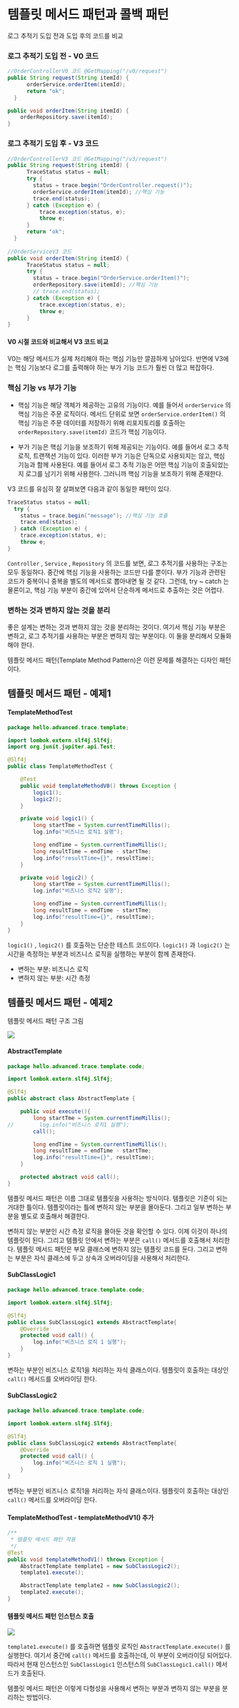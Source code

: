# 템플릿 메서드 패턴과 콜백 패턴

로그 추적기 도입 전과 도입 후의 코드를 비교



### 로그 추적기 도입 전 - V0 코드

```java
//OrderControllerV0 코드 @GetMapping("/v0/request")
public String request(String itemId) {
      orderService.orderItem(itemId);
      return "ok";
  }

public void orderItem(String itemId) {
    orderRepository.save(itemId);
}
```

### 로그 추적기 도입 후 - V3 코드

```java
//OrderControllerV3 코드 @GetMapping("/v3/request")
public String request(String itemId) {
      TraceStatus status = null;
      try {
        status = trace.begin("OrderController.request()"); 
        orderService.orderItem(itemId); //핵심 기능
        trace.end(status);
      } catch (Exception e) {
          trace.exception(status, e);
          throw e; 
      }
      return "ok";
  }
  
//OrderServiceV3 코드
public void orderItem(String itemId) {
      TraceStatus status = null;
      try {
        status = trace.begin("OrderService.orderItem()"); 
        orderRepository.save(itemId); //핵심 기능
        // trace.end(status);
      } catch (Exception e) {
          trace.exception(status, e);
          throw e; 
      }
}
```

#### V0 시절 코드와 비교해서 V3 코드 비교

V0는 해당 메서드가 실제 처리해야 하는 핵심 기능만 깔끔하게 남아있다.
반면에 V3에는 핵심 기능보다 로그를 출력해야 하는 부가 기능 코드가 훨씬 더 많고 복잡하다.


### 핵심 기능 vs 부가 기능

* 핵심 기능은 해당 객체가 제공하는 고유의 기능이다.
  예를 들어서 `orderService` 의 핵심 기능은 주문 로직이다.
  메서드 단위로 보면 `orderService.orderItem()` 의 핵심 기능은 주문 데이터를 저장하기 위해 리포지토리를 호출하는
  `orderRepository.save(itemId)` 코드가 핵심 기능이다.

* 부가 기능은 핵심 기능을 보조하기 위해 제공되는 기능이다. 예를
  들어서 로그 추적 로직, 트랜잭션 기능이 있다.
  이러한 부가 기능은 단독으로 사용되지는 않고, 핵심 기능과 함께 사용된다.
  예를 들어서 로그 추적 기능은 어떤 핵심 기능이 호출되었는지 로그를 남기기 위해 사용한다.
  그러니까 핵심 기능을 보조하기 위해 존재한다.


V3 코드를 유심히 잘 살펴보면 다음과 같이 동일한 패턴이 있다.

```java
TraceStatus status = null;
  try {
    status = trace.begin("message"); //핵심 기능 호출
    trace.end(status);
  } catch (Exception e) {
    trace.exception(status, e);
    throw e; 
} 
```

`Controller` , `Service` , `Repository` 의 코드를 보면, 
로그 추적기를 사용하는 구조는 모두 동일하다. 중간에 핵심 기능을 사용하는 코드만 다를 뿐이다.
부가 기능과 관련된 코드가 중복이니 중복을 별도의 메서드로 뽑아내면 될 것 같다. 
그런데, try ~ catch 는 물론이고, 핵심 기능 부분이 중간에 있어서 단순하게 메서드로 추출하는 것은 어렵다.


### 변하는 것과 변하지 않는 것을 분리

좋은 설계는 변하는 것과 변하지 않는 것을 분리하는 것이다.
여기서 핵심 기능 부분은 변하고, 로그 추적기를 사용하는 부분은 변하지 않는 부분이다. 
이 둘을 분리해서 모듈화해야 한다.

템플릿 메서드 패턴(Template Method Pattern)은 이런 문제를 해결하는 디자인 패턴이다.


## 템플릿 메서드 패턴 - 예제1


#### TemplateMethodTest

```java
package hello.advanced.trace.template;

import lombok.extern.slf4j.Slf4j;
import org.junit.jupiter.api.Test;

@Slf4j
public class TemplateMethodTest {

    @Test
    public void templateMethodV0() throws Exception {
        logic1();
        logic2();
    }

    private void logic1() {
        long startTme = System.currentTimeMillis();
        log.info("비즈니스 로직1 실행");

        long endTime = System.currentTimeMillis();
        long resultTime = endTime - startTme;
        log.info("resultTime={}", resultTime);
    }

    private void logic2() {
        long startTme = System.currentTimeMillis();
        log.info("비즈니스 로직2 실행");

        long endTime = System.currentTimeMillis();
        long resultTime = endTime - startTme;
        log.info("resultTime={}", resultTime);
    }
}
```


`logic1()` , `logic2()` 를 호출하는 단순한 테스트 코드이다.
`logic1()` 과 `logic2()` 는 시간을 측정하는 부분과 비즈니스 로직을 실행하는 부분이 함께 존재한다.


* 변하는 부분: 비즈니스 로직
* 변하지 않는 부분: 시간 측정

## 템플릿 메서드 패턴 - 예제2

템플릿 메서드 패턴 구조 그림


![](./res/img.png)


#### AbstractTemplate


```java
package hello.advanced.trace.template.code;

import lombok.extern.slf4j.Slf4j;

@Slf4j
public abstract class AbstractTemplate {

    public void execute(){
        long startTme = System.currentTimeMillis();
//        log.info("비즈니스 로직1 실행");
        call();

        long endTime = System.currentTimeMillis();
        long resultTime = endTime - startTme;
        log.info("resultTime={}", resultTime);
    }

    protected abstract void call();
}
```

템플릿 메서드 패턴은 이름 그대로 템플릿을 사용하는 방식이다. 
템플릿은 기준이 되는 거대한 틀이다. 템플릿이라는 틀에 변하지 않는 부분을 몰아둔다. 
그리고 일부 변하는 부분을 별도로 호출해서 해결한다.



변하지 않는 부분인 시간 측정 로직을 몰아둔 것을 확인할 수 있다. 
이제 이것이 하나의 템플릿이 된다. 그리고 템플릿 안에서 변하는 부분은 `call()` 메서드를 호출해서 처리한다.
템플릿 메서드 패턴은 부모 클래스에 변하지 않는 템플릿 코드를 둔다. 
그리고 변하는 부분은 자식 클래스에 두고 상속과 오버라이딩을 사용해서 처리한다.


#### SubClassLogic1

```java
package hello.advanced.trace.template.code;

import lombok.extern.slf4j.Slf4j;

@Slf4j
public class SubClassLogic1 extends AbstractTemplate{
    @Override
    protected void call() {
        log.info("비즈니스 로직 1 실행");
    }
}
```


변하는 부분인 비즈니스 로직1을 처리하는 자식 클래스이다. 템플릿이 호출하는 대상인 `call()` 메서드를
오버라이딩 한다.


#### SubClassLogic2


```java
package hello.advanced.trace.template.code;

import lombok.extern.slf4j.Slf4j;

@Slf4j
public class SubClassLogic2 extends AbstractTemplate{
    @Override
    protected void call() {
        log.info("비즈니스 로직 1 실행");
    }
}
```


변하는 부분인 비즈니스 로직1을 처리하는 자식 클래스이다. 템플릿이 호출하는 대상인 `call()` 메서드를
오버라이딩 한다.


#### TemplateMethodTest - templateMethodV1() 추가

```java
/**
 * 템플릿 메서드 패턴 적용
 */
@Test
public void templateMethodV1() throws Exception {
    AbstractTemplate template1 = new SubClassLogic2();
    template1.execute();

    AbstractTemplate template2 = new SubClassLogic2();
    template2.execute();
}
```


#### 템플릿 메서드 패턴 인스턴스 호출

![](./res/img_1.png)


`template1.execute()` 를 호출하면 템플릿 로직인 `AbstractTemplate.execute()` 를 실행한다.
여기서 중간에 `call()` 메서드를 호출하는데, 이 부분이 오버라이딩 되어있다. 
따라서 현재 인스턴스인 `SubClassLogic1` 인스턴스의 `SubClassLogic1.call()` 메서드가 호출된다.


템플릿 메서드 패턴은 이렇게 다형성을 사용해서 변하는 부분과 변하지 않는 부분을 분리하는 방법이다.


